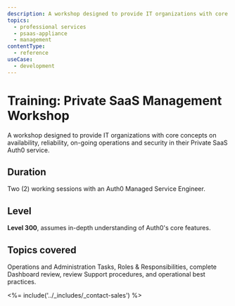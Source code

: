 ```yaml
---
description: A workshop designed to provide IT organizations with core Auth0 Private SaaS management concepts.
topics:
  - professional services
  - psaas-appliance
  - management
contentType:
  - reference
useCase:
  - development
---
```


# Training: Private SaaS Management Workshop

A workshop designed to provide IT organizations with core concepts on availability, reliability, on-going operations and security in their Private SaaS Auth0 service.

## Duration

Two (2) working sessions with an Auth0 Managed Service Engineer.

## Level

**Level 300**, assumes in-depth understanding of Auth0's core features.

## Topics covered

Operations and Administration Tasks, Roles & Responsibilities, complete Dashboard review, review Support procedures, and operational best practices.

<%= include('../_includes/_contact-sales') %>

